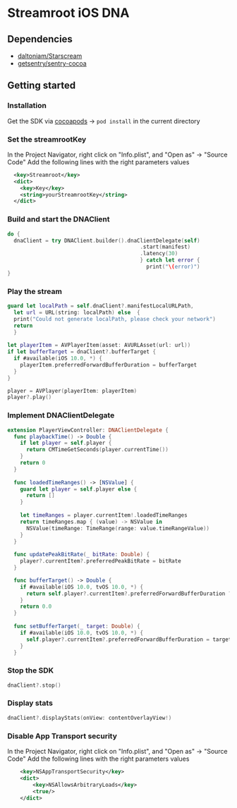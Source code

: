 # Streamroot iOS DNA 

## Dependencies
- [daltoniam/Starscream](https://github.com/daltoniam/Starscream)
- [getsentry/sentry-cocoa](https://github.com/getsentry/sentry-cocoa)
 
## Getting started

### Installation
Get the SDK via [cocoapods](https://cocoapods.org/) -> `pod install` in the current directory

### Set the streamrootKey
In the Project Navigator, right click on "Info.plist", and "Open as" → "Source Code"
Add the following lines with the right parameters values

```xml
  <key>Streamroot</key>
  <dict>
    <key>Key</key>
    <string>yourStreamrootKey</string>
  </dict>
```

### Build and start the DNAClient
```swift
do {
  dnaClient = try DNAClient.builder().dnaClientDelegate(self)
                                          .start(manifest)
                                          .latency(30)
                                          } catch let error {
                                            print("\(error)")
}
```

### Play the stream
```swift
guard let localPath = self.dnaClient?.manifestLocalURLPath,
  let url = URL(string: localPath) else  {
  print("Could not generate localPath, please check your network")
  return
  }
 
let playerItem = AVPlayerItem(asset: AVURLAsset(url: url))
if let bufferTarget = dnaClient?.bufferTarget {
  if #available(iOS 10.0, *) {
    playerItem.preferredForwardBufferDuration = bufferTarget
  }
}

player = AVPlayer(playerItem: playerItem)
player?.play()
```

### Implement DNAClientDelegate
```swift
extension PlayerViewController: DNAClientDelegate {
  func playbackTime() -> Double {
    if let player = self.player {
      return CMTimeGetSeconds(player.currentTime())
    }
    return 0
  }
  
  func loadedTimeRanges() -> [NSValue] {
    guard let player = self.player else {
      return []
    }
    
    let timeRanges = player.currentItem!.loadedTimeRanges
    return timeRanges.map { (value) -> NSValue in
      NSValue(timeRange: TimeRange(range: value.timeRangeValue))
    }
  }
  
  func updatePeakBitRate(_ bitRate: Double) {
    player?.currentItem?.preferredPeakBitRate = bitRate
  }

  func bufferTarget() -> Double {
    if #available(iOS 10.0, tvOS 10.0, *) {
      return self.player?.currentItem?.preferredForwardBufferDuration ?? 0
    }
    return 0.0
  }
  
  func setBufferTarget(_ target: Double) {
    if #available(iOS 10.0, tvOS 10.0, *) {
      self.player?.currentItem?.preferredForwardBufferDuration = target
    }
  }
```

### Stop the SDK

```swift 
dnaClient?.stop()
```

### Display stats

```swift 
dnaClient?.displayStats(onView: contentOverlayView!)
```

### Disable App Transport security
In the Project Navigator, right click on "Info.plist", and "Open as" → "Source Code"
Add the following lines with the right parameters values

```xml
	<key>NSAppTransportSecurity</key>
	<dict>
		<key>NSAllowsArbitraryLoads</key>
		<true/>
	</dict>
```
